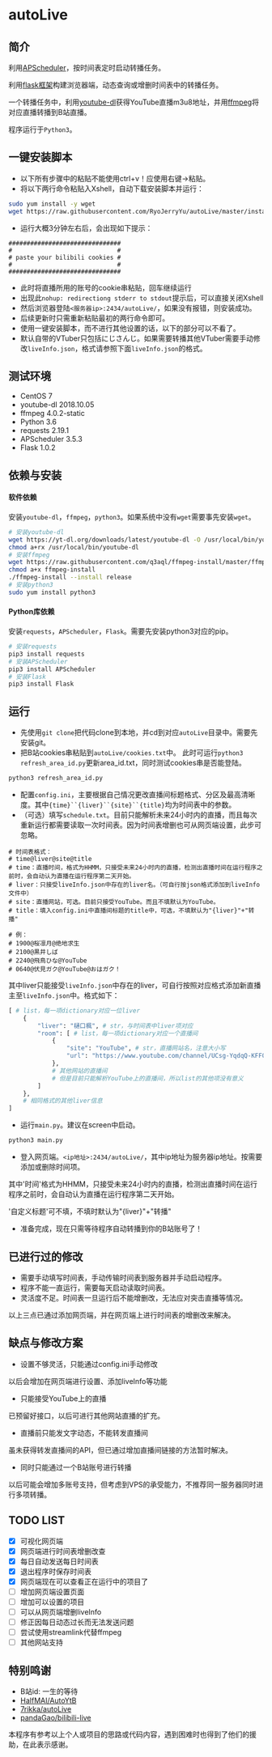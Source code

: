 # autoLive

## 简介
利用[APScheduler][APScheduler]，按时间表定时启动转播任务。

利用[flask框架][flask]构建浏览器端，动态查询或增删时间表中的转播任务。

一个转播任务中，利用[youtube-dl][youtube-dl]获得YouTube直播m3u8地址，并用[ffmpeg][ffmpeg]将对应直播转播到B站直播。

程序运行于`Python3`。

## 一键安装脚本
- 以下所有步骤中的粘贴不能使用ctrl+v！应使用右键->粘贴。
- 将以下两行命令粘贴入Xshell，自动下载安装脚本并运行：
```bash
sudo yum install -y wget
wget https://raw.githubusercontent.com/RyoJerryYu/autoLive/master/install.sh && chmod +x install.sh && bash install.sh
```
- 运行大概3分钟左右后，会出现如下提示：
```
###############################
#                             #
# paste your bilibili cookies #
#                             #
###############################
```
- 此时将直播所用的账号的cookie串粘贴，回车继续运行
- 出现此`nohup: redirectiong stderr to stdout`提示后，可以直接关闭Xshell
- 然后浏览器登陆`<服务器ip>:2434/autoLive/`，如果没有报错，则安装成功。
- 后续更新时只需重新粘贴最初的两行命令即可。
- 使用一键安装脚本，而不进行其他设置的话，以下的部分可以不看了。
- 默认自带的VTuber只包括にじさんじ。如果需要转播其他VTuber需要手动修改`liveInfo.json`，格式请参照下面`liveInfo.json`的格式。

## 测试环境
- CentOS 7
- youtube-dl 2018.10.05
- ffmpeg 4.0.2-static
- Python 3.6
- requests 2.19.1
- APScheduler 3.5.3
- Flask 1.0.2

## 依赖与安装
#### 软件依赖
安装`youtube-dl`，`ffmpeg`，`python3`。如果系统中没有`wget`需要事先安装`wget`。
```bash
# 安装youtube-dl
wget https://yt-dl.org/downloads/latest/youtube-dl -O /usr/local/bin/youtube-dl
chmod a+rx /usr/local/bin/youtube-dl
# 安装ffmpeg
wget https://raw.githubusercontent.com/q3aql/ffmpeg-install/master/ffmpeg-install
chmod a+x ffmpeg-install
./ffmpeg-install --install release
# 安装python3
sudo yum install python3
```

#### Python库依赖
安装`requests`，`APScheduler`，`Flask`。需要先安装python3对应的pip。
```bash
# 安装requests
pip3 install requests
# 安装APScheduler
pip3 install APScheduler
# 安装Flask
pip3 install Flask
```

## 运行
- 先使用`git clone`把代码clone到本地，并cd到对应`autoLive`目录中。需要先安装git。
- 把B站cookies串粘贴到`autoLive/cookies.txt`中。
此时可运行`python3 refresh_area_id.py`更新area_id.txt，同时测试cookies串是否能登陆。
```bash
python3 refresh_area_id.py
```
- 配置`config.ini`，主要根据自己情况更改直播间标题格式、分区及最高清晰度。其中`{time}``{liver}``{site}``{title}`均为时间表中的参数。
- （可选）填写`schedule.txt`。目前只能解析未来24小时内的直播，而且每次重新运行都需要读取一次时间表。因为时间表增删也可从网页端设置，此步可忽略。
```
# 时间表格式：
# time@liver@site@title
# time：直播时间，格式为HHMM，只接受未来24小时内的直播，检测出直播时间在运行程序之前时，会自动认为直播在运行程序第二天开始。
# liver：只接受liveInfo.json中存在的liver名。（可自行按json格式添加到liveInfo文件中）
# site：直播网站，可选。目前只接受YouTube。而且不填默认为YouTube。
# title：填入config.ini中直播间标题的title中，可选，不填默认为"{liver}"+"转播"

# 例：
# 1900@桜凛月@绝地求生
# 2100@黒井しば
# 2240@飛鳥ひな@YouTube
# 0640@伏見ガク@YouTube@おはガク！
```

其中liver只能接受`liveInfo.json`中存在的liver，可自行按照对应格式添加新直播主至`liveInfo.json`中。格式如下：

```python
[ # list，每一项dictionary对应一位liver
    {
        "liver": "樋口楓", # str，与时间表中liver项对应
        "room": [ # list，每一项dictionary对应一个直播间
            {
                "site": "YouTube", # str，直播网站名，注意大小写
                "url": "https://www.youtube.com/channel/UCsg-YqdqQ-KFF0LNk23BY4A/live" # str，对应直播间url
            },
            # 其他网站的直播间
            # 但是目前只能解析YouTube上的直播间，所以list的其他项没有意义
        ]
    },
    # 相同格式的其他liver信息
]
```

- 运行`main.py`。建议在screen中启动。
```bash
python3 main.py
```
- 登入网页端。`<ip地址>:2434/autoLive/`，其中ip地址为服务器ip地址。按需要添加或删除时间项。

其中'时间'格式为HHMM，只接受未来24小时内的直播，检测出直播时间在运行程序之前时，会自动认为直播在运行程序第二天开始。

'自定义标题'可不填，不填时默认为"{liver}"+"转播"

- 准备完成，现在只需等待程序自动转播到你的B站账号了！

## 已进行过的修改
- 需要手动填写时间表，手动传输时间表到服务器并手动启动程序。
- 程序不能一直运行，需要每天启动读取时间表。
- 灵活度不足。时间表一旦运行后不能增删改，无法应对突击直播等情况。

以上三点已通过添加网页端，并在网页端上进行时间表的增删改来解决。


## 缺点与修改方案
- 设置不够灵活，只能通过config.ini手动修改

以后会增加在网页端进行设置、添加liveInfo等功能

- 只能接受YouTube上的直播

已预留好接口，以后可进行其他网站直播的扩充。

- 直播前只能发文字动态，不能转发直播间

虽未获得转发直播间的API，但已通过增加直播间链接的方法暂时解决。

- 同时只能通过一个B站账号进行转播

以后可能会增加多账号支持，但考虑到VPS的承受能力，不推荐同一服务器同时进行多项转播。

## TODO LIST
- [X] 可视化网页端
- [X] 网页端进行时间表增删改查
- [X] 每日自动发送每日时间表
- [X] 退出程序时保存时间表
- [X] 网页端现在可以查看正在运行中的项目了
- [ ] 增加网页端设置页面
- [ ] 增加可以设置的项目
- [ ] 可以从网页端增删liveInfo
- [ ] 修正因每日动态过长而无法发送问题
- [ ] 尝试使用streamlink代替ffmpeg
- [ ] 其他网站支持

## 特别鸣谢
- B站id: 一生的等待
- [HalfMAI/AutoYtB](https://github.com/HalfMAI/AutoYtB)
- [7rikka/autoLive](https://github.com/7rikka/autoLive)
- [pandaGao/bilibili-live](https://github.com/pandaGao/bilibili-live)

本程序有参考以上个人或项目的思路或代码内容，遇到困难时也得到了他们的援助，在此表示感谢。


[APScheduler]: https://apscheduler.readthedocs.io/en/latest/
[youtube-dl]: https://youtube-dl.org/
[ffmpeg]: https://www.ffmpeg.org/
[flask]: http://flask.pocoo.org/